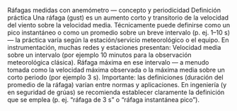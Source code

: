 Ráfagas medidas con anemómetro — concepto y periodicidad
Definición práctica
Una ráfaga (gust) es un aumento corto y transitorio de la velocidad del viento sobre la velocidad media. Técnicamente puede definirse como un pico instantáneo o como un promedio sobre un breve intervalo (p. ej. 1–10 s) — la práctica varía según la estación/servicio meteorológico o el equipo.
En instrumentación, muchas redes y estaciones presentan:
Velocidad media sobre un intervalo (por ejemplo 10 minutos para la observación meteorológica clásica).
Ráfaga máxima en ese intervalo — a menudo tomada como la velocidad máxima observada o la máxima media sobre un corto periodo (por ejemplo 3 s).
Importante: las definiciones (duración del promedio de la ráfaga) varían entre normas y aplicaciones. En ingeniería (y en seguridad de grúas) se recomienda establecer claramente la definición que se emplea (p. ej. “ráfaga de 3 s” o “ráfaga instantánea pico”).

